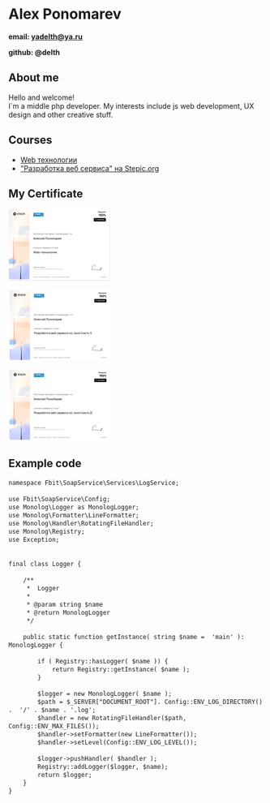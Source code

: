 # Alex Ponomarev

**email: yadelth@ya.ru**


**github: @delth**

## About me

Hello and welcome!  
I`m a middle php developer. My interests include js web development, UX design and other creative stuff.

## Сourses

 - [Web технологии](https://github.com/delTh/web_tech) 
 - ["Разработка веб сервиса" на Stepic.org](https://github.com/delTh/stepic_java) 

## My Certificate

![Web технологии](https://github.com/delTh/rsschool-cv/raw/gh-pages/images/2022-12-10_21-18-49.png)

![Разработка веб сервиса на Java (часть 1)](https://github.com/delTh/rsschool-cv/raw/gh-pages/images/2022-12-10_21-20-05.png)

![Разработка веб сервиса на Java (часть 2)](https://github.com/delTh/rsschool-cv/raw/gh-pages/images/2022-12-10_21-20-53.png)    

## Example code 

```
namespace Fbit\SoapService\Services\LogService;

use Fbit\SoapService\Config;
use Monolog\Logger as MonologLogger;
use Monolog\Formatter\LineFormatter;
use Monolog\Handler\RotatingFileHandler;
use Monolog\Registry;
use Exception;


final class Logger {
    
    /**
     *  Logger
     *
     * @param string $name
     * @return MonologLogger
     */
    
    public static function getInstance( string $name =  'main' ): MonologLogger {
        
        if ( Registry::hasLogger( $name )) {
            return Registry::getInstance( $name );
        }
        
        $logger = new MonologLogger( $name );
        $path = $_SERVER["DOCUMENT_ROOT"]. Config::ENV_LOG_DIRECTORY() .  '/' . $name . '.log';
        $handler = new RotatingFileHandler($path, Config::ENV_MAX_FILES());
        $handler->setFormatter(new LineFormatter());
        $handler->setLevel(Config::ENV_LOG_LEVEL());
    
        $logger->pushHandler( $handler );
        Registry::addLogger($logger, $name);
        return $logger;
    }    
}
```





